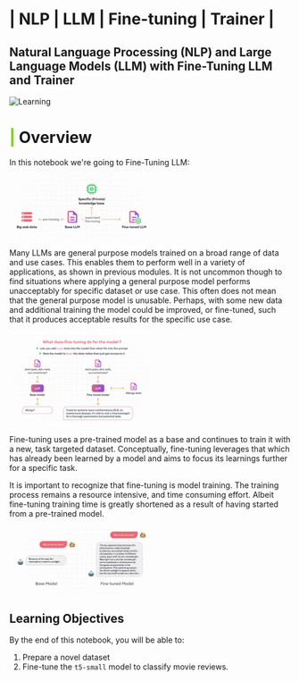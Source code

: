 # | NLP | LLM | Fine-tuning | Trainer |

## Natural Language Processing (NLP) and Large Language Models (LLM) with Fine-Tuning LLM and Trainer

![Learning](https://t3.ftcdn.net/jpg/06/14/01/52/360_F_614015247_EWZHvC6AAOsaIOepakhyJvMqUu5tpLfY.jpg)


# <b><span style='color:#78D118'>|</span> Overview</b>

In this notebook we're going to Fine-Tuning LLM:

<img src="https://github.com/YanSte/NLP-LLM-Fine-tuning-Trainer/blob/main/img_2.png?raw=true" alt="Learning" width="50%">

Many LLMs are general purpose models trained on a broad range of data and use cases. This enables them to perform well in a variety of applications, as shown in previous modules. It is not uncommon though to find situations where applying a general purpose model performs unacceptably for specific dataset or use case. This often does not mean that the general purpose model is unusable. Perhaps, with some new data and additional training the model could be improved, or fine-tuned, such that it produces acceptable results for the specific use case.

<img src="https://github.com/YanSte/NLP-LLM-Fine-tuning-Trainer/blob/main/img_1.png?raw=true" alt="Learning" width="50%">

Fine-tuning uses a pre-trained model as a base and continues to train it with a new, task targeted dataset. Conceptually, fine-tuning leverages that which has already been learned by a model and aims to focus its learnings further for a specific task.

It is important to recognize that fine-tuning is model training. The training process remains a resource intensive, and time consuming effort. Albeit fine-tuning training time is greatly shortened as a result of having started from a pre-trained model. 

<img src="https://github.com/YanSte/NLP-LLM-Fine-tuning-Trainer/blob/main/img_3.png?raw=true" alt="Learning" width="50%">


## Learning Objectives

 By the end of this notebook, you will be able to:
1. Prepare a novel dataset
2. Fine-tune the `t5-small` model to classify movie reviews.
